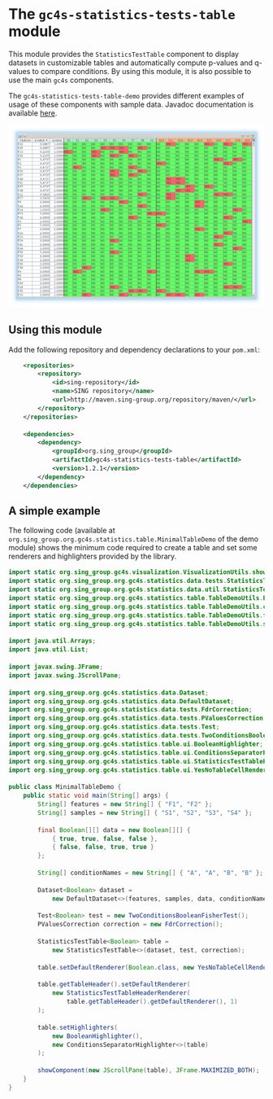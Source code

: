 The `gc4s-statistics-tests-table` module
========================================

This module provides the `StatisticsTestTable` component to display datasets in customizable tables and automatically compute p-values and q-values to compare conditions. By using this module, it is also possible to use the main `gc4s` components.

The `gc4s-statistics-tests-table-demo` provides different examples of usage of these components with sample data. Javadoc documentation is available [here](http://sing-group.org/gc4s/javadoc/).

![StatisticsTestTable](screenshots/StatisticsTestTable.png)

Using this module
-----------------
Add the following repository and dependency declarations to your `pom.xml`:
```xml
	<repositories>
		<repository>
			<id>sing-repository</id>
			<name>SING repository</name>
			<url>http://maven.sing-group.org/repository/maven/</url>
		</repository>
	</repositories>
	
	<dependencies>
		<dependency>
			<groupId>org.sing_group</groupId>
			<artifactId>gc4s-statistics-tests-table</artifactId>
			<version>1.2.1</version>
		</dependency>
	</dependencies>
```

A simple example
-----------------
The following code (available at `org.sing_group.org.gc4s.statistics.table.MinimalTableDemo` of the demo module) shows the minimum code required to create a table and set some renderers and highlighters provided by the library.
```java
import static org.sing_group.gc4s.visualization.VisualizationUtils.showComponent;
import static org.sing_group.org.gc4s.statistics.data.tests.StatisticsTestsUtils.decideBooleanStatisticTest;
import static org.sing_group.org.gc4s.statistics.data.util.StatisticsTestsDataUtils.randomValues;
import static org.sing_group.org.gc4s.statistics.table.TableDemoUtils.PROGRESS_EVENT_LISTENER;
import static org.sing_group.org.gc4s.statistics.table.TableDemoUtils.conditionNames;
import static org.sing_group.org.gc4s.statistics.table.TableDemoUtils.features;
import static org.sing_group.org.gc4s.statistics.table.TableDemoUtils.samples;

import java.util.Arrays;
import java.util.List;

import javax.swing.JFrame;
import javax.swing.JScrollPane;

import org.sing_group.org.gc4s.statistics.data.Dataset;
import org.sing_group.org.gc4s.statistics.data.DefaultDataset;
import org.sing_group.org.gc4s.statistics.data.tests.FdrCorrection;
import org.sing_group.org.gc4s.statistics.data.tests.PValuesCorrection;
import org.sing_group.org.gc4s.statistics.data.tests.Test;
import org.sing_group.org.gc4s.statistics.data.tests.TwoConditionsBooleanFisherTest;
import org.sing_group.org.gc4s.statistics.table.ui.BooleanHighlighter;
import org.sing_group.org.gc4s.statistics.table.ui.ConditionsSeparatorHighlighter;
import org.sing_group.org.gc4s.statistics.table.ui.StatisticsTestTableHeaderRenderer;
import org.sing_group.org.gc4s.statistics.table.ui.YesNoTableCellRenderer;

public class MinimalTableDemo {
	public static void main(String[] args) {
		String[] features = new String[] { "F1", "F2" };
		String[] samples = new String[] { "S1", "S2", "S3", "S4" };

		final Boolean[][] data = new Boolean[][] { 
			{ true, true, false, false },
			{ false, false, true, true } 
		};

		String[] conditionNames = new String[] { "A", "A", "B", "B" };

		Dataset<Boolean> dataset = 
			new DefaultDataset<>(features, samples, data, conditionNames);

		Test<Boolean> test = new TwoConditionsBooleanFisherTest();
		PValuesCorrection correction = new FdrCorrection();

		StatisticsTestTable<Boolean> table = 
			new StatisticsTestTable<>(dataset, test, correction);

		table.setDefaultRenderer(Boolean.class, new YesNoTableCellRenderer());
		
		table.getTableHeader().setDefaultRenderer(
			new StatisticsTestTableHeaderRenderer(
				table.getTableHeader().getDefaultRenderer(), 1)
		);
		
		table.setHighlighters(
			new BooleanHighlighter(), 
			new ConditionsSeparatorHighlighter<>(table)
		);

		showComponent(new JScrollPane(table), JFrame.MAXIMIZED_BOTH);
	}
}
```
